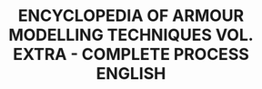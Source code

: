 ---
layout: product
title: "ENCYCLOPEDIA OF ARMOUR MODELLING TECHNIQUES VOL. EXTRA - COMPLETE PROCESS ENGLISH"
price: "850" 
desc: "Enciklopedija dodatni tom"
img_path: "/assets/img/A.MIG-6155.jpg"
brand: "AMMO"
available: false
special_offer: false
new: false
soon: false
cat: "090000"
subcat: "090100"
subsubcat: "090101"
sifra: "A.MIG-6155"
popular: false
---